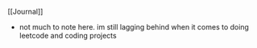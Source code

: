 [[Journal]]
- not much to note here. im still lagging behind when it comes to doing leetcode and coding projects
